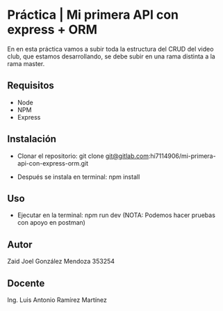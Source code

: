 # Práctica | Mi primera API con express + ORM

En en esta práctica vamos a subir toda la estructura del CRUD del video club, que estamos desarrollando, 
se debe subir en una rama distinta a la rama master.

## Requisitos

- Node
- NPM
- Express

## Instalación 

- Clonar el repositorio:
  git clone git@gitlab.com:hi7114906/mi-primera-api-con-express-orm.git 

- Después se instala en terminal:
  npm install

## Uso 

- Ejecutar en la terminal:
  npm run dev (NOTA: Podemos hacer pruebas con apoyo en postman)

## Autor

Zaid Joel González Mendoza 353254

## Docente

Ing. Luis Antonio Ramírez Martínez


